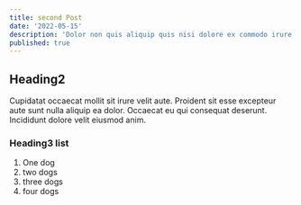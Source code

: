 ```yaml
---
title: second Post
date: '2022-05-15'
description: 'Dolor non quis aliquip quis nisi dolore ex commodo irure. Id aute non occaecat labore non excepteur proident minim minim adipisicing officia eu consectetur proident. Ex aute reprehenderit ea consectetur in qui ipsum elit laboris. Veniam dolor tempor amet pariatur eiusmod quis sint anim fugiat exercitation commodo dolore cillum eu. Occaecat non veniam consequat Lorem cupidatat duis ad sit ipsum esse do aliquip fugiat. Enim sunt dolor anim sint minim. Amet cillum elit id incididunt.'
published: true
---
```


## Heading2

Cupidatat occaecat mollit sit irure velit aute. Proident sit esse excepteur aute sunt nulla aliquip ea dolor. Occaecat eu qui consequat deserunt. Incididunt dolore velit eiusmod anim.

### Heading3 list
1. One dog
1. two dogs
1. three dogs
1. four dogs
